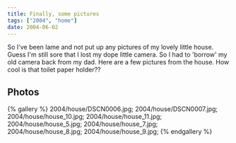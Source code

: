 ```yaml
---
title: Finally, some pictures
tags: ["2004", "home"]
date: 2004-06-02
---
```

So I've been lame and not put up any pictures of my lovely little house.  Guess I'm still sore that I lost my dope little camera.  So I had to 'borrow' my old camera back from my dad.
Here are a few pictures from the house.  How cool is that toilet paper holder??

## Photos 

{% gallery %}
2004/house/DSCN0006.jpg;
2004/house/DSCN0007.jpg;
2004/house/house_10.jpg;
2004/house/house_11.jpg;
2004/house/house_5.jpg;
2004/house/house_7.jpg;
2004/house/house_8.jpg;
2004/house/house_9.jpg;
{% endgallery %}
